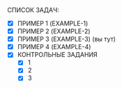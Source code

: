 СПИСОК ЗАДАЧ:
- [x] ПРИМЕР 1 (EXAMPLE-1)
- [x] ПРИМЕР 2 (EXAMPLE-2)
- [x] ПРИМЕР 3 (EXAMPLE-3) (вы тут)
- [x] ПРИМЕР 4 (EXAMPLE-4)
- [x] КОНТРОЛЬНЫЕ ЗАДАНИЯ
	- [x] 1
	- [x] 2
	- [x] 3 
